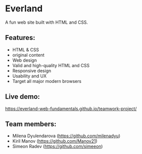# Everland

A fun web site built with HTML and CSS.

Features:
---------
- HTML & CSS
- original content
- Web design
- Valid and high-quality HTML and CSS
- Responsive design
- Usability and UX
- Target all major modern browsers

Live demo:
------------
https://everland-web-fundamentals.github.io/teamwork-project/

Team members:
-------------
- Milena Dyulendarova (https://github.com/milenadyu)
- Kiril Manov (https://github.com/Manov21)
- Simeon Radev (https://github.com/simeeon)

